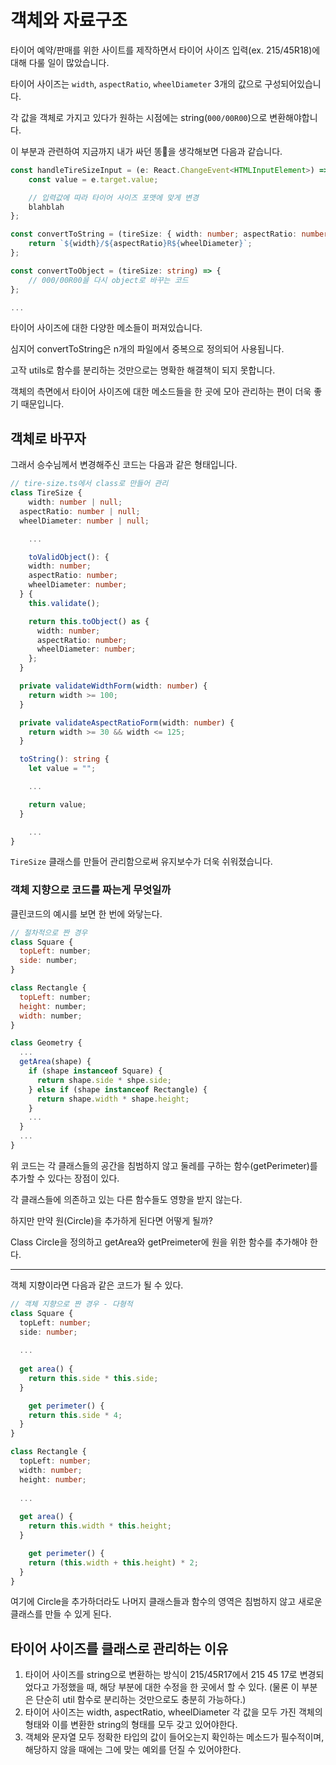 # 객체와 자료구조

타이어 예약/판매를 위한 사이트를 제작하면서 타이어 사이즈 입력(ex. 215/45R18)에 대해 다룰 일이 많았습니다.

타이어 사이즈는 `width`, `aspectRatio`, `wheelDiameter` 3개의 값으로 구성되어있습니다.

각 값을 객체로 가지고 있다가 원하는 시점에는 string(`000/00R00`)으로 변환해야합니다.

이 부분과 관련하여 지금까지 내가 싸던 똥💩을 생각해보면 다음과 같습니다.

```typescript
const handleTireSizeInput = (e: React.ChangeEvent<HTMLInputElement>) => {
	const value = e.target.value;

	// 입력값에 따라 타이어 사이즈 포맷에 맞게 변경
	blahblah
};

const convertToString = (tireSize: { width: number; aspectRatio: number; wheelDiameter: number; }) => {
	return `${width}/${aspectRatio}R${wheelDiameter}`;
};

const convertToObject = (tireSize: string) => {
	// 000/00R00을 다시 object로 바꾸는 코드
};

...
```

타이어 사이즈에 대한 다양한 메소들이 퍼져있습니다.

심지어 convertToString은 n개의 파일에서 중복으로 정의되어 사용됩니다.

고작 utils로 함수를 분리하는 것만으로는 명확한 해결책이 되지 못합니다.

객체의 측면에서 타이어 사이즈에 대한 메소드들을 한 곳에 모아 관리하는 편이 더욱 좋기 때문입니다.

## 객체로 바꾸자

그래서 승수님께서 변경해주신 코드는 다음과 같은 형태입니다.

```typescript
// tire-size.ts에서 class로 만들어 관리
class TireSize {
	width: number | null;
  aspectRatio: number | null;
  wheelDiameter: number | null;

	...

	toValidObject(): {
    width: number;
    aspectRatio: number;
    wheelDiameter: number;
  } {
    this.validate();

    return this.toObject() as {
      width: number;
      aspectRatio: number;
      wheelDiameter: number;
    };
  }

  private validateWidthForm(width: number) {
    return width >= 100;
  }

  private validateAspectRatioForm(width: number) {
    return width >= 30 && width <= 125;
  }

  toString(): string {
    let value = "";

    ...

    return value;
  }

	...
}
```

`TireSize` 클래스를 만들어 관리함으로써 유지보수가 더욱 쉬워졌습니다.

### 객체 지향으로 코드를 짜는게 무엇일까

클린코드의 예시를 보면 한 번에 와닿는다.

```javascript
// 절차적으로 짠 경우
class Square {
  topLeft: number;
  side: number;
}

class Rectangle {
  topLeft: number;
  height: number;
  width: number;
}

class Geometry {
  ...
  getArea(shape) {
    if (shape instanceof Square) {
      return shape.side * shpe.side;
    } else if (shape instanceof Rectangle) {
      return shape.width * shape.height;
    }
    ...
  }
  ...
}
```

위 코드는 각 클래스들의 공간을 침범하지 않고 둘레를 구하는 함수(getPerimeter)를 추가할 수 있다는 장점이 있다.

각 클래스들에 의존하고 있는 다른 함수들도 영향을 받지 않는다.

하지만 만약 원(Circle)을 추가하게 된다면 어떻게 될까?

Class Circle을 정의하고 getArea와 getPreimeter에 원을 위한 함수를 추가해야 한다.

---

객체 지향이라면 다음과 같은 코드가 될 수 있다.

```typescript
// 객체 지향으로 짠 경우 - 다형적
class Square {
  topLeft: number;
  side: number;
  
  ...
  
  get area() {
    return this.side * this.side;
  }

	get perimeter() {
    return this.side * 4;
  }
}

class Rectangle {
  topLeft: number;
  width: number;
  height: number;
  
  ...
  
  get area() {
    return this.width * this.height;
  }

	get perimeter() {
    return (this.width + this.height) * 2;
  }
}
```

여기에 Circle을 추가하더라도 나머지 클래스들과 함수의 영역은 침범하지 않고 새로운 클래스를 만들 수 있게 된다.

## 타이어 사이즈를 클래스로 관리하는 이유

1. 타이어 사이즈를 string으로 변환하는 방식이 215/45R17에서 215 45 17로 변경되었다고 가정했을 때, 해당 부분에 대한 수정을 한 곳에서 할 수 있다. (물론 이 부분은 단순히 util 함수로 분리하는 것만으로도 충분히 가능하다.)
2. 타이어 사이즈는 width, aspectRatio, wheelDiameter 각 값을 모두 가진 객체의 형태와 이를 변환한 string의 형태를 모두 갖고 있어야한다.
3. 객체와 문자열 모두 정확한 타입의 값이 들어오는지 확인하는 메소드가 필수적이며, 해당하지 않을 때에는 그에 맞는 예외를 던질 수 있어야한다.
